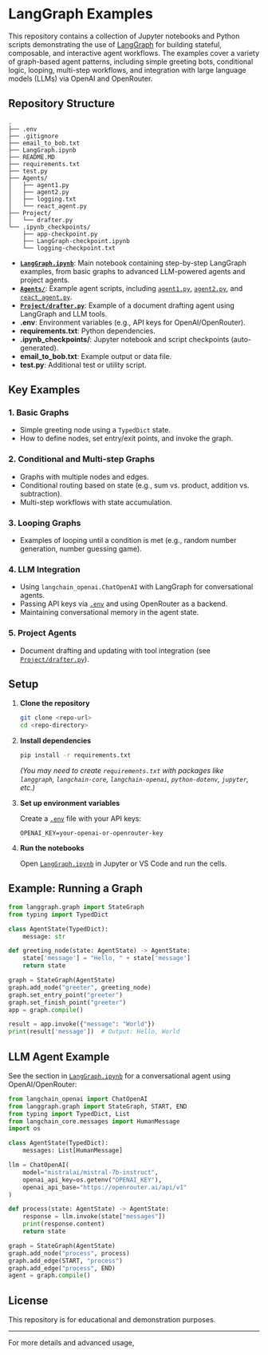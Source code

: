 # LangGraph Examples

This repository contains a collection of Jupyter notebooks and Python scripts demonstrating the use of [LangGraph](https://github.com/langchain-ai/langgraph) for building stateful, composable, and interactive agent workflows. The examples cover a variety of graph-based agent patterns, including simple greeting bots, conditional logic, looping, multi-step workflows, and integration with large language models (LLMs) via OpenAI and OpenRouter.

## Repository Structure

```
.
├── .env
├── .gitignore
├── email_to_bob.txt
├── LangGraph.ipynb
├── README.MD
├── requirements.txt
├── test.py
├── Agents/
│   ├── agent1.py
│   ├── agent2.py
│   ├── logging.txt
│   └── react_agent.py
├── Project/
│   └── drafter.py
└── .ipynb_checkpoints/
    ├── app-checkpoint.py
    ├── LangGraph-checkpoint.ipynb
    └── logging-checkpoint.txt
```

- **[`LangGraph.ipynb`](LangGraph.ipynb)**: Main notebook containing step-by-step LangGraph examples, from basic graphs to advanced LLM-powered agents and project agents.
- **[`Agents/`](Agents/)**: Example agent scripts, including [`agent1.py`](Agents/agent1.py), [`agent2.py`](Agents/agent2.py), and [`react_agent.py`](Agents/react_agent.py).
- **[`Project/drafter.py`](Project/drafter.py)**: Example of a document drafting agent using LangGraph and LLM tools.
- **.env**: Environment variables (e.g., API keys for OpenAI/OpenRouter).
- **requirements.txt**: Python dependencies.
- **.ipynb_checkpoints/**: Jupyter notebook and script checkpoints (auto-generated).
- **email_to_bob.txt**: Example output or data file.
- **test.py**: Additional test or utility script.

## Key Examples

### 1. Basic Graphs

- Simple greeting node using a `TypedDict` state.
- How to define nodes, set entry/exit points, and invoke the graph.

### 2. Conditional and Multi-step Graphs

- Graphs with multiple nodes and edges.
- Conditional routing based on state (e.g., sum vs. product, addition vs. subtraction).
- Multi-step workflows with state accumulation.

### 3. Looping Graphs

- Examples of looping until a condition is met (e.g., random number generation, number guessing game).

### 4. LLM Integration

- Using `langchain_openai.ChatOpenAI` with LangGraph for conversational agents.
- Passing API keys via [`.env`](.env) and using OpenRouter as a backend.
- Maintaining conversational memory in the agent state.

### 5. Project Agents

- Document drafting and updating with tool integration (see [`Project/drafter.py`](Project/drafter.py)).

## Setup

1. **Clone the repository**
   ```sh
   git clone <repo-url>
   cd <repo-directory>
   ```

2. **Install dependencies**
   ```sh
   pip install -r requirements.txt
   ```
   *(You may need to create `requirements.txt` with packages like `langgraph`, `langchain-core`, `langchain-openai`, `python-dotenv`, `jupyter`, etc.)*

3. **Set up environment variables**

   Create a [`.env`](.env) file with your API keys:
   ```
   OPENAI_KEY=your-openai-or-openrouter-key
   ```

4. **Run the notebooks**

   Open [`LangGraph.ipynb`](LangGraph.ipynb) in Jupyter or VS Code and run the cells.

## Example: Running a Graph

```python
from langgraph.graph import StateGraph
from typing import TypedDict

class AgentState(TypedDict):
    message: str

def greeting_node(state: AgentState) -> AgentState:
    state['message'] = "Hello, " + state['message']
    return state

graph = StateGraph(AgentState)
graph.add_node("greeter", greeting_node)
graph.set_entry_point("greeter")
graph.set_finish_point("greeter")
app = graph.compile()

result = app.invoke({"message": "World"})
print(result['message'])  # Output: Hello, World
```

## LLM Agent Example

See the section in [`LangGraph.ipynb`](LangGraph.ipynb) for a conversational agent using OpenAI/OpenRouter:

```python
from langchain_openai import ChatOpenAI
from langgraph.graph import StateGraph, START, END
from typing import TypedDict, List
from langchain_core.messages import HumanMessage
import os

class AgentState(TypedDict):
    messages: List[HumanMessage]

llm = ChatOpenAI(
    model="mistralai/mistral-7b-instruct",
    openai_api_key=os.getenv("OPENAI_KEY"),
    openai_api_base="https://openrouter.ai/api/v1"
)

def process(state: AgentState) -> AgentState:
    response = llm.invoke(state["messages"])
    print(response.content)
    return state

graph = StateGraph(AgentState)
graph.add_node("process", process)
graph.add_edge(START, "process")
graph.add_edge("process", END)
agent = graph.compile()
```

## License

This repository is for educational and demonstration purposes.

---

For more details and advanced usage,